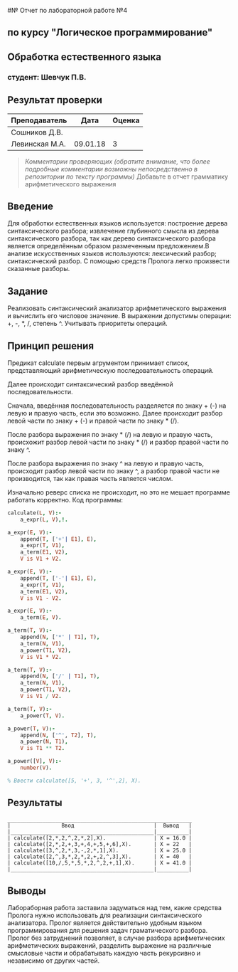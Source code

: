 #№ Отчет по лабораторной работе №4
## по курсу "Логическое программирование"

## Обработка естественного языка

### студент: Шевчук П.В.

## Результат проверки

| Преподаватель     | Дата         |  Оценка       |
|-------------------|--------------|---------------|
| Сошников Д.В. |              |               |
| Левинская М.А.|   09.01.18   |       3       |

> *Комментарии проверяющих (обратите внимание, что более подробные комментарии возможны непосредственно в репозитории по тексту программы)*
Добавьте в отчет грамматику арифметического выражения

## Введение

Для обработки естественных языков используется: построение дерева синтаксического разбора; извлечение глубинного смысла из дерева синтаксического разбора, так как дерево синтаксического разбора является определённым образом размеченным предложением.В анализе искусственных языков используются: лексический разбор; синтаксический разбор. С помощью средств Пролога легко произвести сказанные разборы.

## Задание

Реализовать синтаксический анализатор арифметического выражения и вычислить его числовое значение. В выражении допустимы операции: +, -, *, /, степень ^. Учитывать приоритеты операций.

## Принцип решения

Предикат calculate первым агрументом принимает список, представляющий арифметическую последовательность операций.

Далее происходит синтаксический разбор введённой последовательности.

Сначала, введённая последовательность разделяется по знаку + (-) на левую и правую часть, если это возможно. Далее происходит разбор левой части по знаку + (-) и правой части по знаку * (/).

После разбора выражения по знаку * (/) на левую и правую часть, происхожит разбор левой части по знаку * (/) и разбор правой части по знаку ^.

После разбора выражения по знаку ^ на левую и правую часть, происходит разбор левой части по знаку ^, а разбор правой части не производится, так как правая часть является числом.

Изначально реверс списка не происходит, но это не мешает программе работать корректно.
Код программы:
```prolog 
calculate(L, V):-
    a_expr(L, V),!.

a_expr(E, V):-
    append(T, ['+'| E1], E),
    a_expr(T, V1),
    a_term(E1, V2),
    V is V1 + V2.

a_expr(E, V):-
    append(T, ['-'| E1], E),
    a_expr(T, V1),
    a_term(E1, V2),
    V is V1 - V2.

a_expr(E, V):-
    a_term(E, V).

a_term(T, V):-
    append(N, ['*' | T1], T),
    a_term(N, V1),
    a_power(T1, V2),
    V is V1 * V2.

a_term(T, V):-
    append(N, ['/' | T1], T),
    a_term(N, V1),
    a_power(T1, V2),
    V is V1 / V2.

a_term(T, V):-
    a_power(T, V).

a_power(T, V):-
    append(N, ['^', T2], T),
    a_power(N, T1),
    V is T1 ** T2.

a_power([V], V):-
    number(V).

% Ввести calculate([5, '+', 3, '^',2], X).
```

## Результаты
```
__________________________________________________________
|                Ввод                         |  Вывод   |
|_____________________________________________|__________|
| calculate([2,*,2,^,2,*,2],X).               | X = 16.0 |
| calculate([2,*,2,+,3,+,4,+,5,+,6],X).       | X = 22   |
| calculate([3,^,2,*,3,-,2,*,1],X).           | X = 25.0 |
| calculate([2,^,3,*,2,*,2,+,2,^,3],X).       | X = 40   |
| calculate([10,/,5,*,5,*,2,^,2,+,1],X).      | X = 41.0 |
|_____________________________________________|__________|
```
## Выводы

Лабораборная работа заставила задуматься над тем, какие средства Пролога нужно использовать для реализации синтаксического анализатора. Пролог является действительно удобным языком программирования для решения задач граматического разбора. Пролог без затруднений позволяет, в случае разбора арифметических арифметических выражений, разделить выражение на различные смысловые части и обрабатывать каждую часть рекурсивно и независимо от других частей.
